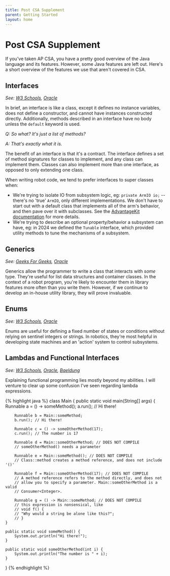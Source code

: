 ```yaml
---
title: Post CSA Supplement
parent: Getting Started
layout: home
---
```


# Post CSA Supplement

If you've taken AP CSA, you have a pretty good overview of the Java language and its features. However, some Java features are left out. Here's a short overview of the features we use that aren't covered in CSA.

## Interfaces

_See: [W3 Schools](https://www.w3schools.com/java/java_interface.asp), [Oracle](https://docs.oracle.com/javase/tutorial/java/concepts/interface.html)_

In brief, an interface is like a class, except it defines no instance variables, does not define a constructor, and cannot have instances constructed directly. Additionally, methods described in an interface have no body unless the `default` keyword is used.

_Q: So what? It's just a list of methods?_

_A: That's exactly what it is._

The benefit of an interface is that it's a contract. The interface defines a set of method signatures for classes to implement, and any class can implement them. Classes can also implement more than one interface, as opposed to only extending one class.

When writing robot code, we tend to prefer interfaces to super classes when:

 - We're trying to isolate IO from subsystem logic, eg: `private ArmIO io;` -- there's no 'true' `ArmIO`, only different implementations. We don't have to start out with a default class that implements all of the arm's behavior, and then pave over it with subclasses. See the [AdvantageKit documentation](https://github.com/Mechanical-Advantage/AdvantageKit/blob/main/docs/RECORDING-INPUTS.md) for more details.
 - We're trying to describe an optional property/behavior a subsystem can have, eg: in 2024 we defined the `Tunable` interface, which provided utility methods to tune the mechanisms of a subsystem.

## Generics

_See: [Geeks For Geeks](https://www.geeksforgeeks.org/generics-in-java/), [Oracle](https://docs.oracle.com/javase/tutorial/java/generics/types.html)_

Generics allow the programmer to write a class that interacts with _some_ type. They're useful for list data structures and container classes. In the context of a robot program, you're likely to encounter them in library features more often than you write them. However, if we continue to develop an in-house utility library, they will prove invaluable.

## Enums

_See: [W3 Schools](https://www.w3schools.com/java/java_enums.asp), [Oracle](https://docs.oracle.com/javase/tutorial/java/javaOO/enum.html)_

Enums are useful for defining a fixed number of states or conditions without relying on sentinel integers or strings. In robotics, they're most helpful in developing state machines and an 'action' system to control subsystems.

## Lambdas and Functional Interfaces

_See: [W3 Schools](https://www.w3schools.com/java/java_lambda.asp), [Oracle](https://docs.oracle.com/javase/tutorial/java/javaOO/lambdaexpressions.html), [Baeldung](https://www.baeldung.com/java-8-lambda-expressions-tips)_

Explaining functional programming lies mostly beyond my abilities. I will venture to clear up some confusion I've seen regarding lambda expressions.

{% highlight java %}
class Main {
    public static void main(String[] args) {
        Runnable a = () -> someMethod();
        a.run(); // Hi there!

        Runnable b = Main::someMethod;
        b.run(); // Hi there!

        Runnable c = () -> someOtherMethod(17);
        c.run(); // The number is 17

        Runnable d = Main::someOtherMethod; // DOES NOT COMPILE
        // someOtherMethod() needs a parameter

        Runnable e = Main::someMethod(); // DOES NOT COMPILE
        // Class::method creates a method reference, and does not include '()'

        Runnable f = Main::someOtherMethod(17); // DOES NOT COMPILE
        // A method reference refers to the method directly, and does not
        // allow you to specify a parameter. Main::someOtherMethod is a valid
        // Consumer<Integer>.

        Runnable g = () -> Main::someMethod; // DOES NOT COMPILE
        // this expression is nonsensical, like
        // void f() {
        // "Why would a string be alone like this?";
        // }
    }

    public static void someMethod() {
        System.out.println("Hi there!");
    }

    public static void someOtherMethod(int i) {
        System.out.println("The number is " + i);
    }
}
{% endhighlight %}
